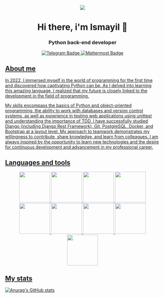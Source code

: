 <div id="header" align="center">
  <img src="https://media.giphy.com/media/f3iwJFOVOwuy7K6FFw/giphy.gif"/>
</div>
<h1 align="center">Hi there, i'm Ismayil 👋
<h3 align="center">Python back-end developer</h3>

<div id="badges" align="center">
  <a href="@Shafiyev">
    <img src="https://img.shields.io/badge/Telegram-blue?style=for-the-badge&logo=telegram&logoColor=white" alt="Telegram Badge"/>
  </a>
  <a href="@ISSAA_09">
    <img src="https://img.shields.io/badge/Mattermost-blue?style=for-the-badge&logo=mattermost&logoColor=white" alt="Mattermost Badge"/>
</div>

## About me
In 2022, I immersed myself in the world of programming for the first time and discovered how captivating Python can be. As I delved into learning this amazing language, I realized that my future is closely linked to the development in the field of programming.

My skills encompass the basics of Python and object-oriented programming, the ability to work with databases and version control systems, as well as experience in testing web applications using unittest and understanding the importance of TDD. I have successfully studied Django (including Django Rest Framework), Git, PostgreSQL, Docker, and Bootstrap at a layout level. My approach to teamwork demonstrates my willingness to contribute, share knowledge, and learn from colleagues. I am always inspired by the opportunity to learn new technologies and the desire for continuous development and advancement in my professional career.


## Languages and tools
<div id="icons" align="center">
  <img src="https://cdn.jsdelivr.net/gh/devicons/devicon/icons/python/python-original-wordmark.svg" width=100 height=100/> 
  <img src="https://cdn.jsdelivr.net/gh/devicons/devicon/icons/postgresql/postgresql-original-wordmark.svg" width=100 height=100/>
  <img src="https://cdn.jsdelivr.net/gh/devicons/devicon/icons/git/git-original-wordmark.svg" width=100 height=100/>
  <img src="https://cdn.jsdelivr.net/gh/devicons/devicon/icons/django/django-plain.svg" width=100 height=100/>
  <img src="https://cdn.jsdelivr.net/gh/devicons/devicon/icons/docker/docker-original-wordmark.svg" width=100 height=100/>
  <img src="https://cdn.jsdelivr.net/gh/devicons/devicon/icons/pytest/pytest-original-wordmark.svg" width=100 height=100//>
  <img src="https://cdn.jsdelivr.net/gh/devicons/devicon/icons/bootstrap/bootstrap-original-wordmark.svg" width=100 height=100//>
  <img src="https://cdn.jsdelivr.net/gh/devicons/devicon/icons/redis/redis-original-wordmark.svg" width=100 height=100//>
  <img src="https://cdn.jsdelivr.net/gh/devicons/devicon/icons/pycharm/pycharm-original-wordmark.svg" width=100 height=100//>                          
</div>

## My stats

![Anurag's GitHub stats](https://github-readme-stats.vercel.app/api?username=ISSAA09&theme=vue-dark_icons=true)
